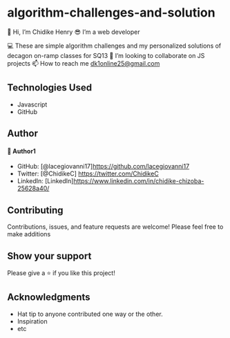# algorithm-challenges-and-solution
👋 Hi, I’m Chidike Henry 
😎 I’m a web developer

💻 These are simple algorithm challenges and my personalized solutions of decagon on-ramp classes for SQ13 
💞️ I’m looking to collaborate on JS projects 
📫 How to reach me dk1online25@gmail.com

## Technologies Used
* Javascript
* GitHub

## Author

#### 👤 Author1
- GitHub: [@lacegiovanni17]https://github.com/lacegiovanni17
- Twitter: [@ChidikeC] https://twitter.com/ChidikeC
- LinkedIn: [LinkedIn]https://www.linkedin.com/in/chidike-chizoba-25628a40/

## Contributing 
Contributions, issues, and feature requests are welcome!
Please feel free to make additions 

## Show your support
Please give a ⭐️ if you like this project! 

## Acknowledgments
- Hat tip to anyone contributed one way or the other.
- Inspiration
- etc
